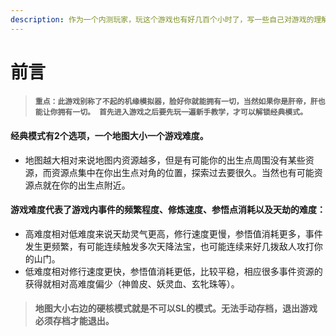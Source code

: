 ```yaml
---
description: 作为一个内测玩家，玩这个游戏也有好几百个小时了，写一些自己对游戏的理解。如果有错误之处麻烦各位指正。
---
```


# 前言

> #### `重点：此游戏别称了不起的机缘模拟器，脸好你就能拥有一切，当然如果你是肝帝，肝也能让你拥有一切。 首先进入游戏之后要先玩一遍新手教学，才可以解锁经典模式。`

#### 经典模式有2个选项，一个地图大小一个游戏难度。

* 地图越大相对来说地图内资源越多，但是有可能你的出生点周围没有某些资源，而资源点集中在你出生点对角的位置，探索过去要很久。当然也有可能资源点就在你的出生点附近。

#### 游戏难度代表了游戏内事件的频繁程度、修炼速度、参悟点消耗以及天劫的难度：

* 高难度相对低难度来说天劫灵气更高，修行速度更慢，参悟值消耗更多，事件发生更频繁，有可能连续触发多次天降法宝，也可能连续来好几拨敌人攻打你的山门。
* 低难度相对修行速度更快，参悟值消耗更低，比较平稳，相应很多事件资源的获得就相对高难度偏少（神兽皮、妖灵血、玄牝珠等）。

> #### 地图大小右边的硬核模式就是不可以SL的模式。无法手动存档，退出游戏必须存档才能退出。

#### 



